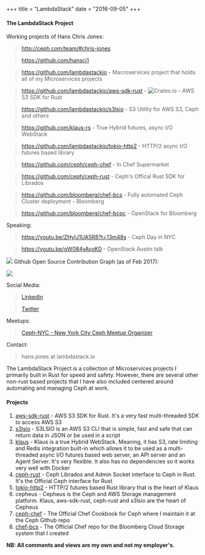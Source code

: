 +++
title = "LambdaStack"
date = "2016-09-05"
+++

#### The LambdaStack Project
Working projects of Hans Chris Jones:

> http://ceph.com/team/#chris-jones

> https://github.com/hanscj1

> https://github.com/lambdastackio - Macroservices project that holds all of my Microservices projects

> https://github.com/lambdastackio/aws-sdk-rust - <img src="https://camo.githubusercontent.com/0e542199ab4dd47097a8f9874af58aa62b71d708/68747470733a2f2f696d672e736869656c64732e696f2f6372617465732f642f6177732d73646b2d727573742e737667" alt="Crates.io" data-canonical-src="https://img.shields.io/crates/d/aws-sdk-rust.svg" style="max-width:100%;"> - AWS S3 SDK for Rust

> https://github.com/lambdastackio/s3lsio - S3 Utility for AWS S3, Ceph and others

> https://github.com/klaus-rs - True Hybrid futures, async I/O WebStack

> https://github.com/lambdastackio/tokio-http2 - HTTP/2 async I/O futures based library

> https://github.com/ceph/ceph-chef - In Chef Supermarket

> https://github.com/ceph/ceph-rust - Ceph's Offical Rust SDK for Librados

> https://github.com/bloomberg/chef-bcs - Fully automated Ceph Cluster deployment - Bloomberg

> https://github.com/bloomberg/chef-bcpc - OpenStack for Bloomberg

Speaking:

> https://youtu.be/ZHyIJ1UA5R8?t=13m48s - Ceph Day in NYC

> https://youtu.be/gW084yAvoK0 - OpenStack Austin talk

<img src="/img/octocat.png"> Github Open Source Contribution Graph (as of Feb 2017):

<a href="https://github.com/hanscj1"><img src="/img/contribution-graph-asof-20170218.png" style="max-width:100%;"></a>

Social Media:

> <a href="https://linkedin.com/in/cjones303">LinkedIn</a>

> <a href="https://twitter.com/hanscj1">Twitter</a>

Meetups:

> <a href="https://www.meetup.com/Ceph-NYC/">Ceph-NYC - New York City Ceph Meetup Organizer</a>

Contact:

> hans.jones at lambdastack.io

The LambdaStack Project is a collection of Microservices projects I primarily built in Rust for speed and safety. However, there are several other non-rust based projects that I have also included centered around automating and managing Ceph at work.

#### Projects
1. <a href="https://github.com/lambdastackio/aws-sdk-rust">aws-sdk-rust</a> - AWS S3 SDK for Rust. It's a very fast multi-threaded SDK to access AWS S3
2. <a href="https://github.com/lambdastackio/s3lsio">s3lsio</a> - S3LSIO is an AWS S3 CLI that is simple, fast and safe that can return data in JSON or be used in a script
3. <a href="https://github.com/klaus-rs">klaus</a> - Klaus is a true Hybrid WebStack. Meaning, it has S3, rate limiting and Redis integration built-in which allows it to be used as a multi-threaded async I/O futures based web server, an API server and an Agent Server. It's very flexible. It also has no dependencies so it works very well with Docker
4. <a href="https://github.com/ceph/ceph-rust">ceph-rust</a> - Ceph Librados and Admin Socket interface to Ceph in Rust. It's the Official Ceph interface for Rust
5. <a href="https://github.com/lambdastackio/tokio-http2">tokio-http2</a> - HTTP/2 futures based Rust library that is the heart of Klaus
6. cepheus - Cepheus is the Ceph and AWS Storage management platform. Klaus, aws-sdk-rust, ceph-rust and s3lsio are the heart of Cepheus
7. <a href="https://github.com/ceph/ceph-chef">ceph-chef</a> - The Official Chef Cookbook for Ceph where I maintain it at the Ceph Github repo
8. <a href="https://github.com/bloomberg/chef-bcs">chef-bcs</a> - The Official Chef repo for the Bloomberg Cloud Storage system that I created


**NB: All comments and views are my own and not my employer's.**
